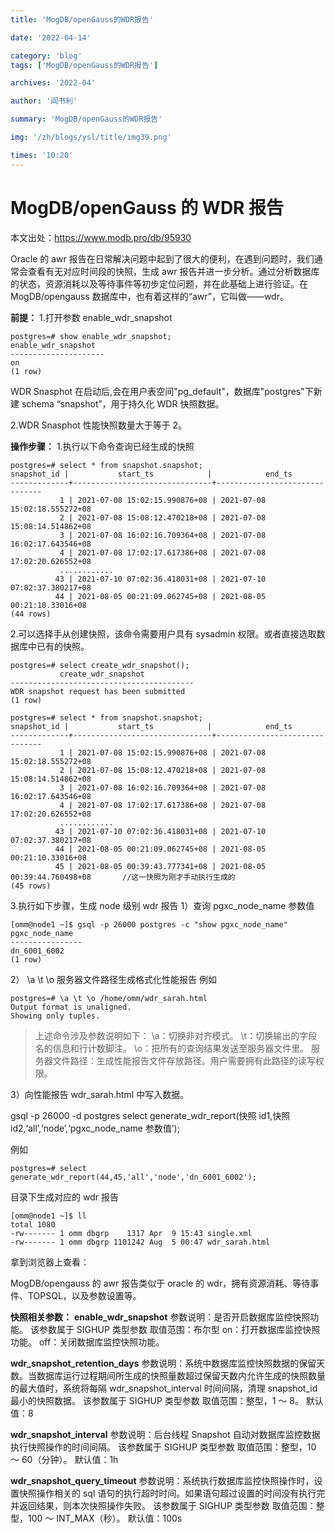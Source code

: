 ```yaml
---
title: 'MogDB/openGauss的WDR报告'

date: '2022-04-14'

category: 'blog'
tags: ['MogDB/openGauss的WDR报告']

archives: '2022-04'

author: '阎书利'

summary: 'MogDB/openGauss的WDR报告'

img: '/zh/blogs/ysl/title/img39.png'

times: '10:20'
---
```


# MogDB/openGauss 的 WDR 报告

本文出处：https://www.modb.pro/db/95930

Oracle 的 awr 报告在日常解决问题中起到了很大的便利，在遇到问题时，我们通常会查看有无对应时间段的快照，生成 awr 报告并进一步分析。通过分析数据库的状态，资源消耗以及等待事件等初步定位问题，并在此基础上进行验证。在 MogDB/opengauss 数据库中，也有着这样的“awr”，它叫做——wdr。

**前提：** 1.打开参数 enable_wdr_snapshot

```
postgres=# show enable_wdr_snapshot;
enable_wdr_snapshot
---------------------
on
(1 row)

```

WDR Snasphot 在启动后,会在用户表空间"pg_default"，数据库"postgres"下新建 schema “snapshot”，用于持久化 WDR 快照数据。

2.WDR Snasphot 性能快照数量大于等于 2。

**操作步骤：** 1.执行以下命令查询已经生成的快照

```
postgres=# select * from snapshot.snapshot;
snapshot_id |           start_ts            |            end_ts
-------------+-------------------------------+-------------------------------
           1 | 2021-07-08 15:02:15.990876+08 | 2021-07-08 15:02:18.555272+08
           2 | 2021-07-08 15:08:12.470218+08 | 2021-07-08 15:08:14.514862+08
           3 | 2021-07-08 16:02:16.709364+08 | 2021-07-08 16:02:17.643546+08
           4 | 2021-07-08 17:02:17.617386+08 | 2021-07-08 17:02:20.626552+08
           ............
          43 | 2021-07-10 07:02:36.418031+08 | 2021-07-10 07:02:37.380217+08
          44 | 2021-08-05 00:21:09.062745+08 | 2021-08-05 00:21:10.33016+08
(44 rows)
```

2.可以选择手从创建快照，该命令需要用户具有 sysadmin 权限。或者直接选取数据库中已有的快照。

```
postgres=# select create_wdr_snapshot();
           create_wdr_snapshot
-----------------------------------------
WDR snapshot request has been submitted
(1 row)

postgres=# select * from snapshot.snapshot;
snapshot_id |           start_ts            |            end_ts
-------------+-------------------------------+-------------------------------
           1 | 2021-07-08 15:02:15.990876+08 | 2021-07-08 15:02:18.555272+08
           2 | 2021-07-08 15:08:12.470218+08 | 2021-07-08 15:08:14.514862+08
           3 | 2021-07-08 16:02:16.709364+08 | 2021-07-08 16:02:17.643546+08
           4 | 2021-07-08 17:02:17.617386+08 | 2021-07-08 17:02:20.626552+08
           ............
          43 | 2021-07-10 07:02:36.418031+08 | 2021-07-10 07:02:37.380217+08
          44 | 2021-08-05 00:21:09.062745+08 | 2021-08-05 00:21:10.33016+08
          45 | 2021-08-05 00:39:43.777341+08 | 2021-08-05 00:39:44.760498+08       //这一快照为刚才手动执行生成的
(45 rows)
```

3.执行如下步骤，生成 node 级别 wdr 报告
1）查询 pgxc_node_name 参数值

```
[omm@node1 ~]$ gsql -p 26000 postgres -c "show pgxc_node_name"
pgxc_node_name
----------------
dn_6001_6002
(1 row)

```

2） \a \t \o 服务器文件路径生成格式化性能报告
例如

```
postgres=# \a \t \o /home/omm/wdr_sarah.html
Output format is unaligned.
Showing only tuples.

```

> 上述命令涉及参数说明如下：
> \a：切换非对齐模式。
> \t：切换输出的字段名的信息和行计数脚注。
> \o：把所有的查询结果发送至服务器文件里。
> 服务器文件路径：生成性能报告文件存放路径。用户需要拥有此路径的读写权限。

3）向性能报告 wdr_sarah.html 中写入数据。

gsql -p 26000 -d postgres
select generate_wdr_report(快照 id1,快照 id2,‘all’,‘node’,‘pgxc_node_name 参数值’);

例如

```
postgres=# select generate_wdr_report(44,45,'all','node','dn_6001_6002');
```

目录下生成对应的 wdr 报告

```
[omm@node1 ~]$ ll
total 1080
-rw------- 1 omm dbgrp    1317 Apr  9 15:43 single.xml
-rw------- 1 omm dbgrp 1101242 Aug  5 00:47 wdr_sarah.html
```

拿到浏览器上查看：

MogDB/opengauss 的 awr 报告类似于 oracle 的 wdr，拥有资源消耗、等待事件、TOPSQL，以及参数设置等。

**快照相关参数：**
**enable_wdr_snapshot**
参数说明：是否开启数据库监控快照功能。
该参数属于 SIGHUP 类型参数
取值范围：布尔型
on：打开数据库监控快照功能。
off：关闭数据库监控快照功能。

**wdr_snapshot_retention_days**
参数说明：系统中数据库监控快照数据的保留天数。当数据库运行过程期间所生成的快照量数超过保留天数内允许生成的快照数量的最大值时，系统将每隔 wdr_snapshot_interval 时间间隔，清理 snapshot_id 最小的快照数据。
该参数属于 SIGHUP 类型参数
取值范围：整型，1 ～ 8。
默认值：8

**wdr_snapshot_interval**
参数说明：后台线程 Snapshot 自动对数据库监控数据执行快照操作的时间间隔。
该参数属于 SIGHUP 类型参数
取值范围：整型，10 ～ 60（分钟）。
默认值：1h

**wdr_snapshot_query_timeout**
参数说明：系统执行数据库监控快照操作时，设置快照操作相关的 sql 语句的执行超时时间。如果语句超过设置的时间没有执行完并返回结果，则本次快照操作失败。
该参数属于 SIGHUP 类型参数
取值范围：整型，100 ～ INT_MAX（秒）。
默认值：100s
